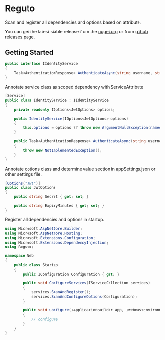 # Reguto
Scan and register all dependencies and options based on attribute.

You can get the latest stable release from the [nuget.org](http://www.nuget.org/packages/reguto) or from [github releases page](https://github.com/salmanbasmechi/reguto/releases).

Getting Started
---------------

```C#
public interface IIdentityService
{
    Task<AuthenticationResponse> AuthenticateAsync(string username, string password);
}
```

Annotate service class as scoped dependency with ServiceAttribute
```C#
[Service]
public class IdentityService : IIdentityService
{
    private readonly IOptions<JwtOptions> options;

    public IdentityService(IOptions<JwtOptions> options)
    {
        this.options = options ?? throw new ArgumentNullException(nameof(options));
    }

    public Task<AuthenticationResponse> AuthenticateAsync(string username, string password)
    {
        throw new NotImplementedException();
    }
}
```

Annotate options class and determine value section in appSettings.json or other settings file.
```C#
[Options("Jwt")]
public class JwtOptions
{
    public string Secret { get; set; }

    public string ExpiryMinutes { get; set; }
}
```

Register all dependencies and options in startup.
```C#
using Microsoft.AspNetCore.Builder;
using Microsoft.AspNetCore.Hosting;
using Microsoft.Extensions.Configuration;
using Microsoft.Extensions.DependencyInjection;
using Reguto;

namespace Web
{
    public class Startup
    {
        public IConfiguration Configuration { get; }

        public void ConfigureServices(IServiceCollection services)
        {
            services.ScanAndRegister();
            services.ScanAndConfigureOptions(Configuration);
        }

        public void Configure(IApplicationBuilder app, IWebHostEnvironment env)
        {
            // configure
        }
    }
}
```
